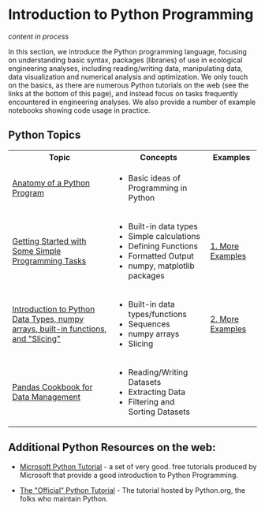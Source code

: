 # Introduction to Python Programming

*content in process*

In this section, we introduce the Python programming language, focusing on understanding basic syntax, packages (libraries) of use in ecological engineering analyses, including reading/writing data, manipulating data, data visualization and numerical analysis and optimization. We only touch on the basics, as there are numerous Python tutorials on the web (see the links at the bottom of this page), and instead focus on tasks frequently encountered in engineering analyses.  We also provide a number of example notebooks showing code usage in practice.


## Python Topics

<table>
<tr>
    <th>Topic</th>
    <th>Concepts</th>
    <th>Examples</th>
</tr>

<tr>
    <td><a href="0-Anatomy-of-a-Program.html">Anatomy of a Python Program</a></td>
    <td>
        <ul>
            <li>Basic ideas of Programming in Python</li>
        </ul>
    </td>
    <td></td>
</tr>

<tr>
    <td><a href="1-Getting-Started.html">Getting Started with Some Simple Programming Tasks</a></td>
    <td>
        <ul>
            <li>Built-in data types</li>
            <li>Simple calculations</li>
            <li>Defining Functions</li><li>Formatted Output</li>
            <li>numpy, matplotlib packages</li>
        </ul>
    </td>
    <td><a href="1.Examples.html">1. More Examples</a></td>
</tr>

<tr>
<td><a href="2-Data-Types-Ops-and-Slicing.html">Introduction to Python Data Types, numpy arrays, built-in functions, and "Slicing"</a></td>
<td>
    <ul>
        <li>Built-in data types/functions</li>
        <li>Sequences</li>
        <li>numpy arrays</li>
        <li>Slicing</li>
    </ul>
</td>
<td><a href="2.Examples.html">2. More Examples</a></td>
</tr>

<tr>
<td><a href="3-Pandas-Cookbook.html">Pandas Cookbook for Data Management</a></td>
<td>
    <ul>
        <li>Reading/Writing Datasets</li>
        <li>Extracting Data</li>
        <li>Filtering and Sorting Datasets</li>
    </ul>
</td>
<td></td>
</tr>

</table>



## Additional Python Resources on the web:

* [Microsoft Python Tutorial](https://docs.microsoft.com/en-us/learn/modules/intro-to-python) - a set of very good. free tutorials produced by Microsoft that provide a good introduction to Python Programming.
 
 * [The "Official" Python Tutorial](https://docs.python.org/3/tutorial) - The tutorial hosted by Python.org, the folks who maintain Python.
 

```python

```
